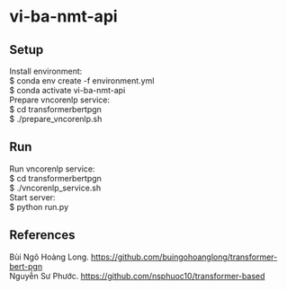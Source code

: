 # vi-ba-nmt-api

## Setup
Install environment: <br/>
$ conda env create -f environment.yml <br/>
$ conda activate vi-ba-nmt-api <br/>
Prepare vncorenlp service: <br/>
$ cd transformerbertpgn <br/>
$ ./prepare_vncorenlp.sh <br/>

## Run
Run vncorenlp service: <br/>
$ cd transformerbertpgn <br/>
$ ./vncorenlp_service.sh <br/>
Start server: <br/>
$ python run.py

## References
Bùi Ngô Hoàng Long. https://github.com/buingohoanglong/transformer-bert-pgn <br/>
Nguyễn Sư Phước. https://github.com/nsphuoc10/transformer-based
